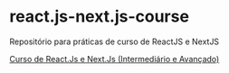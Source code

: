 # react.js-next.js-course
Repositório para práticas de curso de ReactJS e NextJS

[Curso de React.Js e Next.Js (Intermediário e Avançado)](https://www.udemy.com/course/curso-de-reactjs-nextjs-completo-do-basico-ao-avancado/)